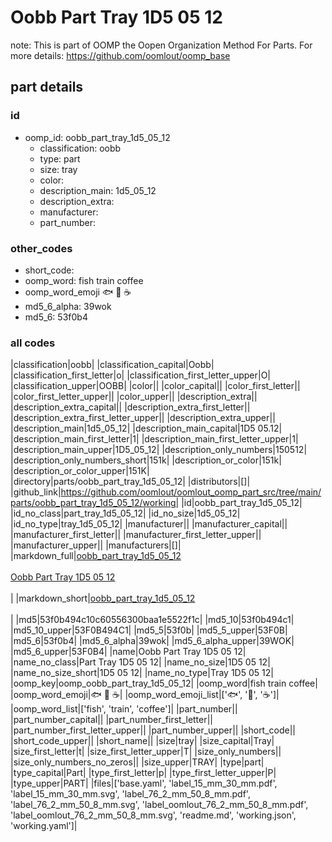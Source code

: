 # Oobb Part Tray 1D5 05 12  

note: This is part of OOMP the Oopen Organization Method For Parts. For more details: https://github.com/oomlout/oomp_base

##  part details





### id
* oomp_id: oobb_part_tray_1d5_05_12
  * classification: oobb
  * type: part
  * size: tray
  * color: 
  * description_main: 1d5_05_12
  * description_extra: 
  * manufacturer: 
  * part_number: 

### other_codes
* short_code: 
* oomp_word: fish train coffee
* oomp_word_emoji :fish: :train: :coffee:
* md5_6_alpha: 39wok
* md5_6: 53f0b4

### all codes 
|classification|oobb|
|classification_capital|Oobb|
|classification_first_letter|o|
|classification_first_letter_upper|O|
|classification_upper|OOBB|
|color||
|color_capital||
|color_first_letter||
|color_first_letter_upper||
|color_upper||
|description_extra||
|description_extra_capital||
|description_extra_first_letter||
|description_extra_first_letter_upper||
|description_extra_upper||
|description_main|1d5_05_12|
|description_main_capital|1D5 05.12|
|description_main_first_letter|1|
|description_main_first_letter_upper|1|
|description_main_upper|1D5_05_12|
|description_only_numbers|150512|
|description_only_numbers_short|151k|
|description_or_color|151k|
|description_or_color_upper|151K|
|directory|parts/oobb_part_tray_1d5_05_12|
|distributors|[]|
|github_link|https://github.com/oomlout/oomlout_oomp_part_src/tree/main/parts/oobb_part_tray_1d5_05_12/working|
|id|oobb_part_tray_1d5_05_12|
|id_no_class|part_tray_1d5_05_12|
|id_no_size|1d5_05_12|
|id_no_type|tray_1d5_05_12|
|manufacturer||
|manufacturer_capital||
|manufacturer_first_letter||
|manufacturer_first_letter_upper||
|manufacturer_upper||
|manufacturers|[]|
|markdown_full|[oobb_part_tray_1d5_05_12](https://github.com/oomlout/oomlout_oomp_part_src/tree/main/parts/oobb_part_tray_1d5_05_12/working)<br>[](https://github.com/oomlout/oomlout_oomp_part_src/tree/main/parts/oobb_part_tray_1d5_05_12/working)<br>[Oobb Part Tray 1D5 05 12](https://github.com/oomlout/oomlout_oomp_part_src/tree/main/parts/oobb_part_tray_1d5_05_12/working)<br><br>|
|markdown_short|[oobb_part_tray_1d5_05_12](https://github.com/oomlout/oomlout_oomp_part_src/tree/main/parts/oobb_part_tray_1d5_05_12/working)<br><br>|
|md5|53f0b494c10c60556300baa1e5522f1c|
|md5_10|53f0b494c1|
|md5_10_upper|53F0B494C1|
|md5_5|53f0b|
|md5_5_upper|53F0B|
|md5_6|53f0b4|
|md5_6_alpha|39wok|
|md5_6_alpha_upper|39WOK|
|md5_6_upper|53F0B4|
|name|Oobb Part Tray 1D5 05 12|
|name_no_class|Part Tray 1D5 05 12|
|name_no_size|1D5 05 12|
|name_no_size_short|1D5 05 12|
|name_no_type|Tray 1D5 05 12|
|oomp_key|oomp_oobb_part_tray_1d5_05_12|
|oomp_word|fish train coffee|
|oomp_word_emoji|:fish: :train: :coffee:|
|oomp_word_emoji_list|[':fish:', ':train:', ':coffee:']|
|oomp_word_list|['fish', 'train', 'coffee']|
|part_number||
|part_number_capital||
|part_number_first_letter||
|part_number_first_letter_upper||
|part_number_upper||
|short_code||
|short_code_upper||
|short_name||
|size|tray|
|size_capital|Tray|
|size_first_letter|t|
|size_first_letter_upper|T|
|size_only_numbers||
|size_only_numbers_no_zeros||
|size_upper|TRAY|
|type|part|
|type_capital|Part|
|type_first_letter|p|
|type_first_letter_upper|P|
|type_upper|PART|
|files|['base.yaml', 'label_15_mm_30_mm.pdf', 'label_15_mm_30_mm.svg', 'label_76_2_mm_50_8_mm.pdf', 'label_76_2_mm_50_8_mm.svg', 'label_oomlout_76_2_mm_50_8_mm.pdf', 'label_oomlout_76_2_mm_50_8_mm.svg', 'readme.md', 'working.json', 'working.yaml']|
